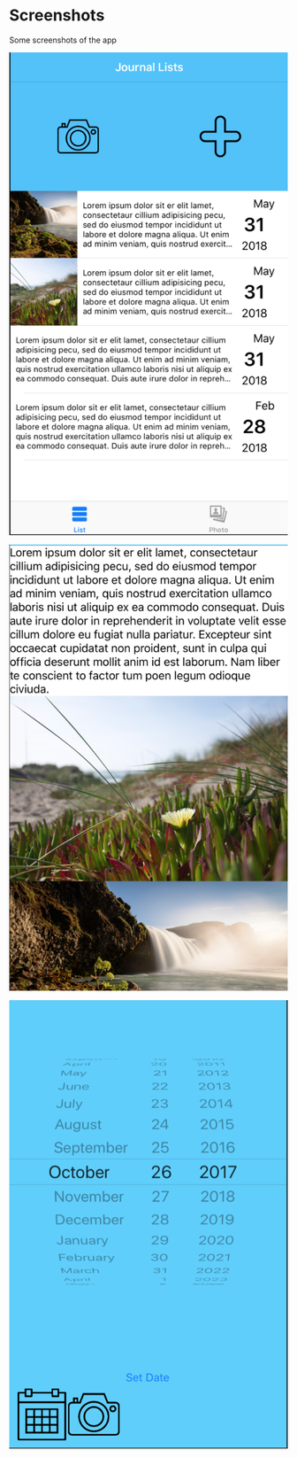 #  Screenshots
Some screenshots of the app

![list](screenshots/list.png)

![detailEntry](screenshots/detailEntry.png)

![datePickerView](screenshots/datePickerView.png)




